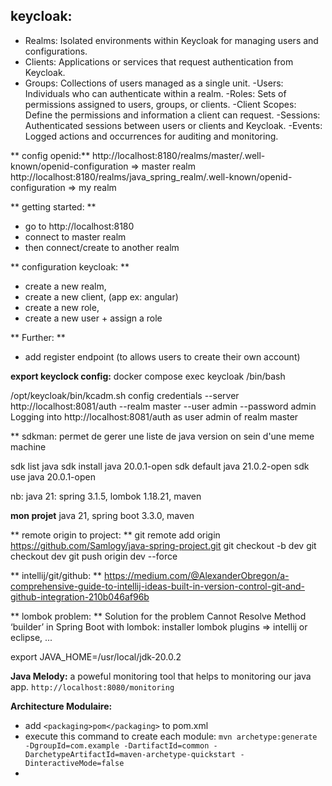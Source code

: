 ## keycloak:

- Realms: Isolated environments within Keycloak for managing users and configurations.
- Clients: Applications or services that request authentication from Keycloak.
- Groups: Collections of users managed as a single unit.
-Users: Individuals who can authenticate within a realm.
-Roles: Sets of permissions assigned to users, groups, or clients.
-Client Scopes: Define the permissions and information a client can request.
-Sessions: Authenticated sessions between users or clients and Keycloak.
-Events: Logged actions and occurrences for auditing and monitoring.

** config openid:**
http://localhost:8180/realms/master/.well-known/openid-configuration => master realm
http://localhost:8180/realms/java_spring_realm/.well-known/openid-configuration => my realm	

** getting started: **
- go to http://localhost:8180
- connect to master realm
- then connect/create to another realm


** configuration keycloak: **
- create a new realm,
- create a new client, (app ex: angular)
- create a new role,
- create a new user + assign a role


** Further: **
- add register endpoint (to allows users to create their own account)


**export keyclock config:**
docker compose exec keycloak /bin/bash

/opt/keycloak/bin/kcadm.sh config credentials --server http://localhost:8081/auth --realm master --user admin --password admin
Logging into http://localhost:8081/auth as user admin of realm master


** sdkman: permet de gerer une liste de java version on sein d'une meme machine

sdk list java
sdk install java 20.0.1-open
sdk default java 21.0.2-open
sdk use java 20.0.1-open

nb:
java 21: spring 3.1.5, lombok 1.18.21, maven 

**mon projet**
java 21, spring boot 3.3.0, maven 


** remote origin to project: **
git remote add origin https://github.com/Samlogy/java-spring-project.git
git checkout -b dev
git checkout dev
git push origin dev --force


** intellij/git/github: **
https://medium.com/@AlexanderObregon/a-comprehensive-guide-to-intellij-ideas-built-in-version-control-git-and-github-integration-210b046af96b


** lombok problem: **
Solution for the problem Cannot Resolve Method ‘builder’ in Spring Boot with lombok:
installer lombok plugins => intellij or eclipse, ...


export JAVA_HOME=/usr/local/jdk-20.0.2


**Java Melody:**
a poweful monitoring tool that helps to monitoring our java app.
`http://localhost:8080/monitoring`


**Architecture Modulaire:**
- add `<packaging>pom</packaging>` to pom.xml
- execute this command to create each module: `mvn archetype:generate -DgroupId=com.example -DartifactId=common -DarchetypeArtifactId=maven-archetype-quickstart -DinteractiveMode=false`
- 